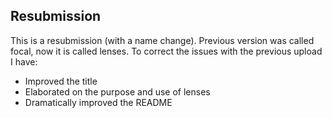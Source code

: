 ## Resubmission

This is a resubmission (with a name change). Previous version
was called focal, now it is called lenses. To correct the
issues with the previous upload I have:

- Improved the title
- Elaborated on the purpose and use of lenses
- Dramatically improved the README

